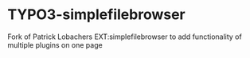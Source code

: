 TYPO3-simplefilebrowser
=======================

Fork of Patrick Lobachers EXT:simplefilebrowser to add functionality of multiple plugins on one page